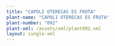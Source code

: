 ```yaml
---
title: "CAPOLI OTERECAS ES FRUTA"
plant-name: "CAPOLI OTERECAS ES FRUTA"
plant-number: "092"
plant-xml: /assets/xml/plant092.xml
layout: single-xml
---
```

